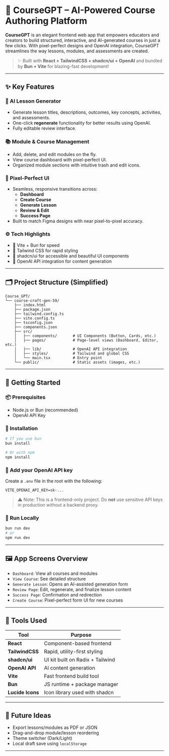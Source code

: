 # 📘 CourseGPT – AI-Powered Course Authoring Platform

**CourseGPT** is an elegant frontend web app that empowers educators and creators to build structured, interactive, and AI-generated courses in just a few clicks. With pixel-perfect designs and OpenAI integration, CourseGPT streamlines the way lessons, modules, and assessments are created.

> ✨ Built with **React + TailwindCSS + shadcn/ui + OpenAI** and bundled by **Bun + Vite** for blazing-fast development!

---

## ✨ Key Features

### 🎯 AI Lesson Generator
- Generate lesson titles, descriptions, outcomes, key concepts, activities, and assessments.
- One-click **regenerate** functionality for better results using OpenAI.
- Fully editable review interface.

### 📚 Module & Course Management
- Add, delete, and edit modules on the fly.
- View course dashboard with pixel-perfect UI.
- Organized module sections with intuitive trash and edit icons.

### 🎨 Pixel-Perfect UI
- Seamless, responsive transitions across:
  - **Dashboard**
  - **Create Course**
  - **Generate Lesson**
  - **Review & Edit**
  - **Success Page**
- Built to match Figma designs with near pixel-to-pixel accuracy.

### ⚙️ Tech Highlights
- 💨 Vite + Bun for speed
- 🎨 Tailwind CSS for rapid styling
- 🧩 shadcn/ui for accessible and beautiful UI components
- 🧠 OpenAI API integration for content generation

---

## 🗂 Project Structure (Simplified)

```
Course_GPT/
└── course-craft-gen-59/
    ├── index.html
    ├── package.json
    ├── tailwind.config.ts
    ├── vite.config.ts
    ├── tsconfig.json
    ├── components.json
    ├── src/
    │   ├── components/       # UI Components (Button, Cards, etc.)
    │   ├── pages/            # Page-level views (Dashboard, Editor, etc.)
    │   ├── lib/              # OpenAI API integration
    │   ├── styles/           # Tailwind and global CSS
    │   └── main.tsx          # Entry point
    └── public/               # Static assets (images, etc.)
```

---

## 🚀 Getting Started

### 📦 Prerequisites
- Node.js or Bun (recommended)
- OpenAI API Key

### 🧪 Installation

```bash
# If you use bun
bun install

# Or with npm
npm install
```

### 🔑 Add your OpenAI API key

Create a `.env` file in the root with the following:

```env
VITE_OPENAI_API_KEY=sk-...
```

> ⚠️ Note: This is a frontend-only project. Do **not** use sensitive API keys in production without a backend proxy.

### 🏃 Run Locally

```bash
bun run dev
# or
npm run dev
```

---

## 🖼️ App Screens Overview

- `Dashboard`: View all courses and modules
- `View Course`: See detailed structure
- `Generate Lesson`: Opens an AI-assisted generation form
- `Review Page`: Edit, regenerate, and finalize lesson content
- `Success Page`: Confirmation and redirection
- `Create Course`: Pixel-perfect form UI for new courses

---

## 🔧 Tools Used

| Tool           | Purpose                                |
|----------------|----------------------------------------|
| **React**      | Component-based frontend               |
| **TailwindCSS**| Rapid, utility-first styling           |
| **shadcn/ui**  | UI kit built on Radix + Tailwind       |
| **OpenAI API** | AI content generation                  |
| **Vite**       | Fast frontend build tool               |
| **Bun**        | JS runtime + package manager           |
| **Lucide Icons**| Icon library used with shadcn         |

---

## 🧠 Future Ideas

- Export lessons/modules as PDF or JSON
- Drag-and-drop module/lesson reordering
- Theme switcher (Dark/Light)
- Local draft save using `localStorage`

---
